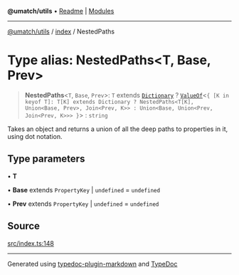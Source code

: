 **@umatch/utils** • [Readme](../../index.md) \| [Modules](../../modules.md)

***

[@umatch/utils](../../modules.md) / [index](../index.md) / NestedPaths

# Type alias: NestedPaths\<T, Base, Prev\>

> **NestedPaths**\<`T`, `Base`, `Prev`\>: `T` extends [`Dictionary`](Dictionary.md) ? [`ValueOf`](ValueOf.md)\<`{ [K in keyof T]: T[K] extends Dictionary ? NestedPaths<T[K], Union<Base, Prev>, Join<Prev, K>> : Union<Base, Union<Prev, Join<Prev, K>>> }`\> : `string`

Takes an object and returns a union of all the deep paths
to properties in it, using dot notation.

## Type parameters

• **T**

• **Base** extends `PropertyKey` \| `undefined` = `undefined`

• **Prev** extends `PropertyKey` \| `undefined` = `undefined`

## Source

[src/index.ts:148](https://github.com/umatch-oficial/utils/blob/7369e19/src/index.ts#L148)

***

Generated using [typedoc-plugin-markdown](https://www.npmjs.com/package/typedoc-plugin-markdown) and [TypeDoc](https://typedoc.org/)
